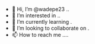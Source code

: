 - 👋 Hi, I’m @wadepe23 ..
- 👀 I’m interested in ..
- 🌱 I’m currently learning .
- 💞️ I’m looking to collaborate on .
- 📫 How to reach me ....

<!---
wadepe23/wadepe23 is a ✨ special ✨ repository because its `README.md` (this file) appears on your GitHub profile.
You can click the Preview link to take a look at your changes.
--->
